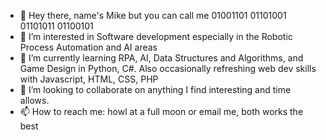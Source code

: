 - 👋 Hey there, name's Mike but you can call me 01001101 01101001 01101011 01100101 
- 👀 I’m interested in Software development especially in the Robotic Process Automation and AI areas
- 🌱 I’m currently learning RPA, AI, Data Structures and Algorithms, and Game Design in Python, C#. Also occasionally refreshing web dev skills with Javascript, HTML, CSS, PHP 
- 💞️ I’m looking to collaborate on anything I find interesting and time allows.
- 📫 How to reach me: howl at a full moon or email me, both works the best

<!---
mikebrinza/mikebrinza is a ✨ special ✨ repository because its `README.md` (this file) appears on your GitHub profile.
You can click the Preview link to take a look at your changes.
--->
